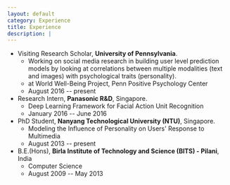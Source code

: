 ```yaml
---
layout: default
category: Experience
title: Experience
description: |
---
```

* Visiting Research Scholar, **University of Pennsylvania**.
    + Working on social media research in building user level prediction models by looking at correlations between multiple modalities (text and images) with psychological traits (personality).
    + at World Well-Being Project, Penn Positive Psychology Center
    + August 2016 -- present
* Research Intern, **Panasonic R&D**, Singapore.   
    + Deep Learning Framework for Facial Action Unit Recognition   
    - January 2016 -- June 2016   
* PhD Student, **Nanyang Technological University (NTU)**, Singapore.   
    + Modeling the Influence of Personality on Users' Response to Multimedia  
    - August 2013 -- present  
* B.E.(Hons), **Birla Institute of Technology and Science (BITS) - Pilani**, India   
    + Computer Science   
    - August 2009 -- May 2013
